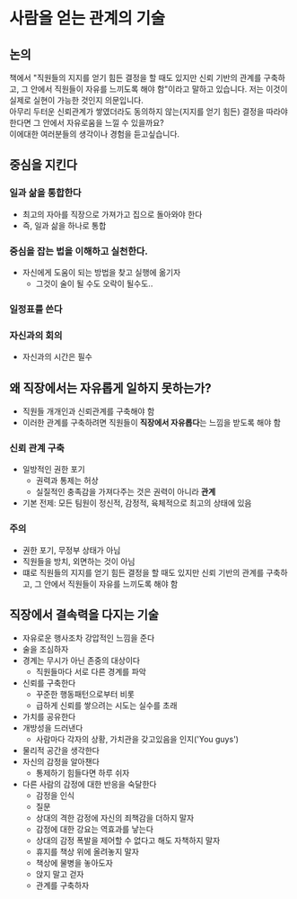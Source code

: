 # 사람을 얻는 관계의 기술

## 논의
책에서 "직원들의 지지를 얻기 힘든 결정을 할 때도 있지만 신뢰 기반의 관계를 구축하고, 그 안에서 직원들이 자유를 느끼도록 해야 함"이라고 말하고 있습니다. 저는 이것이 실제로 실현이 가능한 것인지 의문입니다.  
아무리 두터운 신뢰관계가 쌓였더라도 동의하지 않는(지지를 얻기 힘든) 결정을 따라야한다면 그 안에서 자유로움을 느낄 수 있을까요?   
이에대한 여러분들의 생각이나 경험을 듣고싶습니다.

## 중심을 지킨다

### 일과 삶을 통합한다
- 최고의 자아를 직장으로 가져가고 집으로 돌아와야 한다
- 즉, 일과 삶을 하나로 통합

### 중심을 잡는 법을 이해하고 실천한다.
- 자신에게 도움이 되는 방법을 찾고 실행에 옮기자
	- 그것이 술이 될 수도 오락이 될수도..

### 일정표를 쓴다

### 자신과의 회의
- 자신과의 시간은 필수

## 왜 직장에서는 자유롭게 일하지 못하는가?
- 직원들 개개인과 신뢰관계를 구축해야 함
- 이러한 관계를 구축하려면 직원들이 **직장에서 자유롭다**는 느낌을 받도록 해야 함

### 신뢰 관계 구축
- 일방적인 권한 포기
	- 권력과 통제는 허상
	- 실질적인 충족감을 가져다주는 것은 권력이 아니라 **관계**
- 기본 전제: 모든 팀원이 정신적, 감정적, 육체적으로 최고의 상태에 있음

### 주의
- 권한 포기, 무정부 상태가 아님
- 직원들을 방치, 외면하는 것이 아님
- 떄로 직원들의 지지를 얻기 힘든 결정을 할 때도 있지만 신뢰 기반의 관계를 구축하고, 그 안에서 직원들이 자유를 느끼도록 해야 함

## 직장에서 결속력을 다지는 기술
- 자유로운 행사조차 강압적인 느낌을 준다
- 술을 조심하자
- 경계는 무시가 아닌 존중의 대상이다
	- 직원들마다 서로 다른 경계를 파악
- 신뢰를 구축한다
	- 꾸준한 행동패턴으로부터 비롯
	- 급하게 신뢰를 쌓으려는 시도는 실수를 초래
- 가치를 공유한다
- 개방성을 드러낸다
	- 사람마다 각자의 상황, 가치관을 갖고있음을 인지('You guys')
- 물리적 공간을 생각한다
- 자신의 감정을 알아챈다
	- 통제하기 힘들다면 하루 쉬자
- 다른 사람의 감정에 대한 반응을 숙달한다
	- 감정을 인식
	- 질문
	- 상대의 격한 감정에 자신의 죄책감을 더하지 말자
	- 감정에 대한 강요는 역효과를 낳는다
	- 상대의 감정 폭발을 제어할 수 없다고 해도 자책하지 말자
	- 휴지를 책상 위에 올려놓지 말자
	- 책상에 물병을 놓아도자
	- 앉지 말고 걷자
	- 관계를 구축하자
